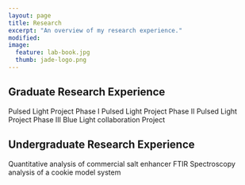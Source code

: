 ```yaml
---
layout: page
title: Research
excerpt: "An overview of my research experience."
modified: 
image: 
  feature: lab-book.jpg
  thumb: jade-logo.png
---
```


## Graduate Research Experience
Pulsed Light Project Phase I
Pulsed Light Project Phase II
Pulsed Light Project Phase III
Blue Light collaboration Project

## Undergraduate Research Experience
Quantitative analysis of commercial salt enhancer
FTIR Spectroscopy analysis of a cookie model system
